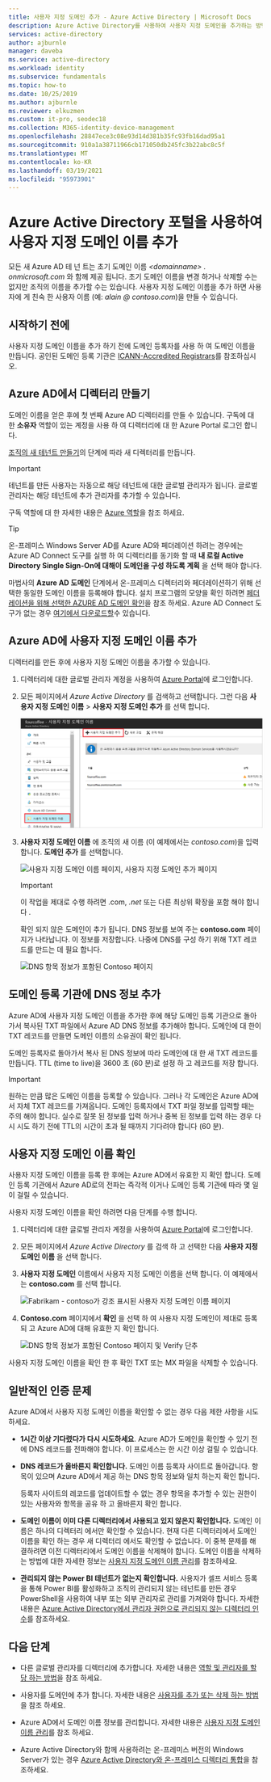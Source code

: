 ```yaml
---
title: 사용자 지정 도메인 추가 - Azure Active Directory | Microsoft Docs
description: Azure Active Directory를 사용하여 사용자 지정 도메인을 추가하는 방법에 대한 지침입니다.
services: active-directory
author: ajburnle
manager: daveba
ms.service: active-directory
ms.workload: identity
ms.subservice: fundamentals
ms.topic: how-to
ms.date: 10/25/2019
ms.author: ajburnle
ms.reviewer: elkuzmen
ms.custom: it-pro, seodec18
ms.collection: M365-identity-device-management
ms.openlocfilehash: 28847ece3c08e93d14d381b35fc93fb16dad95a1
ms.sourcegitcommit: 910a1a38711966cb171050db245fc3b22abc8c5f
ms.translationtype: MT
ms.contentlocale: ko-KR
ms.lasthandoff: 03/19/2021
ms.locfileid: "95973901"
---
```

# <a name="add-your-custom-domain-name-using-the-azure-active-directory-portal"></a>Azure Active Directory 포털을 사용하여 사용자 지정 도메인 이름 추가

모든 새 Azure AD 테 넌 트는 초기 도메인 이름 *\<domainname> . onmicrosoft.com* 와 함께 제공 됩니다. 초기 도메인 이름을 변경 하거나 삭제할 수는 없지만 조직의 이름을 추가할 수는 있습니다. 사용자 지정 도메인 이름을 추가 하면 사용자에 게 친숙 한 사용자 이름 (예: *alain \@ contoso.com*)을 만들 수 있습니다.

## <a name="before-you-begin"></a>시작하기 전에

사용자 지정 도메인 이름을 추가 하기 전에 도메인 등록자를 사용 하 여 도메인 이름을 만듭니다. 공인된 도메인 등록 기관은 [ICANN-Accredited Registrars](https://www.icann.org/registrar-reports/accredited-list.html)를 참조하십시오.

## <a name="create-your-directory-in-azure-ad"></a>Azure AD에서 디렉터리 만들기

도메인 이름을 얻은 후에 첫 번째 Azure AD 디렉터리를 만들 수 있습니다. 구독에 대 한 **소유자** 역할이 있는 계정을 사용 하 여 디렉터리에 대 한 Azure Portal 로그인 합니다.

[조직의 새 테넌트 만들기](active-directory-access-create-new-tenant.md#create-a-new-tenant-for-your-organization)의 단계에 따라 새 디렉터리를 만듭니다.

>[!IMPORTANT]
>테넌트를 만든 사용자는 자동으로 해당 테넌트에 대한 글로벌 관리자가 됩니다. 글로벌 관리자는 해당 테넌트에 추가 관리자를 추가할 수 있습니다.

구독 역할에 대 한 자세한 내용은 [Azure 역할](../../role-based-access-control/rbac-and-directory-admin-roles.md#azure-roles)을 참조 하세요.

>[!TIP]
> 온-프레미스 Windows Server AD를 Azure AD와 페더레이션 하려는 경우에는 Azure AD Connect 도구를 실행 하 여 디렉터리를 동기화 할 때 **내 로컬 Active Directory Single Sign-On에 대해이 도메인을 구성 하도록 계획** 을 선택 해야 합니다.
>
> 마법사의 **Azure AD 도메인** 단계에서 온-프레미스 디렉터리와 페더레이션하기 위해 선택한 동일한 도메인 이름을 등록해야 합니다. 설치 프로그램의 모양을 확인 하려면 [페더레이션을 위해 선택한 AZURE AD 도메인 확인](../hybrid/how-to-connect-install-custom.md#verify-the-azure-ad-domain-selected-for-federation)을 참조 하세요. Azure AD Connect 도구가 없는 경우 [여기에서 다운로드할](https://go.microsoft.com/fwlink/?LinkId=615771)수 있습니다.

## <a name="add-your-custom-domain-name-to-azure-ad"></a>Azure AD에 사용자 지정 도메인 이름 추가

디렉터리를 만든 후에 사용자 지정 도메인 이름을 추가할 수 있습니다.

1. 디렉터리에 대한 글로벌 관리자 계정을 사용하여 [Azure Portal](https://portal.azure.com/)에 로그인합니다.

1. 모든 페이지에서 *Azure Active Directory* 를 검색하고 선택합니다. 그런 다음 **사용자 지정 도메인 이름**  >  **사용자 지정 도메인 추가** 를 선택 합니다.

    ![사용자 지정 도메인 이름 페이지, 표시 된 사용자 지정 도메인 추가](media/add-custom-domain/add-custom-domain.png)

1. **사용자 지정 도메인 이름** 에 조직의 새 이름 (이 예제에서는 *contoso.com*)을 입력 합니다. **도메인 추가** 를 선택합니다.

    ![사용자 지정 도메인 이름 페이지, 사용자 지정 도메인 추가 페이지](media/add-custom-domain/add-custom-domain-blade.png)

    >[!IMPORTANT]
    >이 작업을 제대로 수행 하려면 .com, *.net* 또는 다른 최상위 확장을 포함 해야 합니다 *.*

    확인 되지 않은 도메인이 추가 됩니다. DNS 정보를 보여 주는 **contoso.com** 페이지가 나타납니다. 이 정보를 저장합니다. 나중에 DNS를 구성 하기 위해 TXT 레코드를 만드는 데 필요 합니다.

    ![DNS 항목 정보가 포함된 Contoso 페이지](media/add-custom-domain/contoso-blade-with-dns-info.png)

## <a name="add-your-dns-information-to-the-domain-registrar"></a>도메인 등록 기관에 DNS 정보 추가

Azure AD에 사용자 지정 도메인 이름을 추가한 후에 해당 도메인 등록 기관으로 돌아가서 복사된 TXT 파일에서 Azure AD DNS 정보를 추가해야 합니다. 도메인에 대 한이 TXT 레코드를 만들면 도메인 이름의 소유권이 확인 됩니다.

도메인 등록자로 돌아가서 복사 된 DNS 정보에 따라 도메인에 대 한 새 TXT 레코드를 만듭니다. TTL (time to live)을 3600 초 (60 분)로 설정 하 고 레코드를 저장 합니다.

>[!IMPORTANT]
>원하는 만큼 많은 도메인 이름을 등록할 수 있습니다. 그러나 각 도메인은 Azure AD에서 자체 TXT 레코드를 가져옵니다. 도메인 등록자에서 TXT 파일 정보를 입력할 때는 주의 해야 합니다. 실수로 잘못 된 정보를 입력 하거나 중복 된 정보를 입력 하는 경우 다시 시도 하기 전에 TTL의 시간이 초과 될 때까지 기다려야 합니다 (60 분).

## <a name="verify-your-custom-domain-name"></a>사용자 지정 도메인 이름 확인

사용자 지정 도메인 이름을 등록 한 후에는 Azure AD에서 유효한 지 확인 합니다. 도메인 등록 기관에서 Azure AD로의 전파는 즉각적 이거나 도메인 등록 기관에 따라 몇 일이 걸릴 수 있습니다.

사용자 지정 도메인 이름을 확인 하려면 다음 단계를 수행 합니다.

1. 디렉터리에 대한 글로벌 관리자 계정을 사용하여 [Azure Portal](https://portal.azure.com/)에 로그인합니다.

1. 모든 페이지에서 *Azure Active Directory* 를 검색 하 고 선택한 다음 **사용자 지정 도메인 이름** 을 선택 합니다.

1. **사용자 지정 도메인** 이름에서 사용자 지정 도메인 이름을 선택 합니다. 이 예제에서는 **contoso.com** 를 선택 합니다.

    ![Fabrikam - contoso가 강조 표시된 사용자 지정 도메인 이름 페이지](media/add-custom-domain/custom-blade-with-contoso-highlighted.png)

1. **Contoso.com** 페이지에서 **확인** 을 선택 하 여 사용자 지정 도메인이 제대로 등록 되 고 Azure AD에 대해 유효한 지 확인 합니다.

    ![DNS 항목 정보가 포함된 Contoso 페이지 및 Verify 단추](media/add-custom-domain/contoso-blade-with-dns-info-verify.png)

사용자 지정 도메인 이름을 확인 한 후 확인 TXT 또는 MX 파일을 삭제할 수 있습니다.

## <a name="common-verification-issues"></a>일반적인 인증 문제

Azure AD에서 사용자 지정 도메인 이름을 확인할 수 없는 경우 다음 제한 사항을 시도하세요.

- **1시간 이상 기다렸다가 다시 시도하세요**. Azure AD가 도메인을 확인할 수 있기 전에 DNS 레코드를 전파해야 합니다. 이 프로세스는 한 시간 이상 걸릴 수 있습니다.

- **DNS 레코드가 올바른지 확인합니다.** 도메인 이름 등록자 사이트로 돌아갑니다. 항목이 있으며 Azure AD에서 제공 하는 DNS 항목 정보와 일치 하는지 확인 합니다.

  등록자 사이트의 레코드를 업데이트할 수 없는 경우 항목을 추가할 수 있는 권한이 있는 사용자와 항목을 공유 하 고 올바른지 확인 합니다.

- **도메인 이름이 이미 다른 디렉터리에서 사용되고 있지 않은지 확인합니다.** 도메인 이름은 하나의 디렉터리 에서만 확인할 수 있습니다. 현재 다른 디렉터리에서 도메인 이름을 확인 하는 경우 새 디렉터리 에서도 확인할 수 없습니다. 이 중복 문제를 해결하려면 이전 디렉터리에서 도메인 이름을 삭제해야 합니다. 도메인 이름을 삭제하는 방법에 대한 자세한 정보는 [사용자 지정 도메인 이름 관리](../enterprise-users/domains-manage.md)를 참조하세요.

- **관리되지 않는 Power BI 테넌트가 없는지 확인합니다.** 사용자가 셀프 서비스 등록을 통해 Power BI를 활성화하고 조직의 관리되지 않는 테넌트를 만든 경우 PowerShell을 사용하여 내부 또는 외부 관리자로 관리를 가져와야 합니다. 자세한 내용은 [Azure Active Directory에서 관리자 권한으로 관리되지 않는 디렉터리 인수](../enterprise-users/domains-admin-takeover.md)를 참조하세요.

## <a name="next-steps"></a>다음 단계

- 다른 글로벌 관리자를 디렉터리에 추가합니다. 자세한 내용은 [역할 및 관리자를 할당 하는 방법](active-directory-users-assign-role-azure-portal.md)을 참조 하세요.

- 사용자를 도메인에 추가 합니다. 자세한 내용은 [사용자를 추가 또는 삭제 하는 방법](add-users-azure-active-directory.md)을 참조 하세요.

- Azure AD에서 도메인 이름 정보를 관리합니다. 자세한 내용은 [사용자 지정 도메인 이름 관리](../enterprise-users/domains-manage.md)를 참조 하세요.

- Azure Active Directory와 함께 사용하려는 온-프레미스 버전의 Windows Server가 있는 경우 [Azure Active Directory와 온-프레미스 디렉터리 통합](../hybrid/whatis-hybrid-identity.md)을 참조하세요.